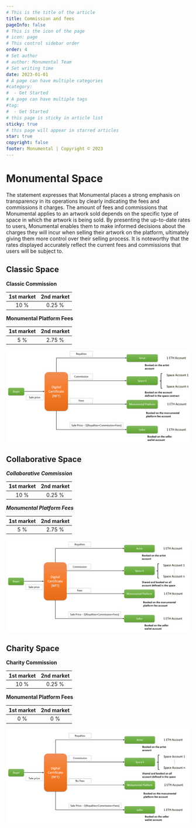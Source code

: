 ```yaml
---
# This is the title of the article
title: Commission and fees
pageInfo: false
# This is the icon of the page
# icon: page
# This control sidebar order
order: 4
# Set author
# author: Monumental Team
# Set writing time
date: 2023-01-01
# A page can have multiple categories
#category:
#  - Get Started
# A page can have multiple tags
#tag:
#  - Get Started
# this page is sticky in article list
sticky: true
# this page will appear in starred articles
star: true
copyright: false
footer: Monumental | Copyright © 2023
---
```


# Monumental Space
The statement expresses that Monumental places a strong emphasis on transparency in its operations by clearly indicating the fees and commissions it charges. The amount of fees and commissions that Monumental applies to an artwork sold depends on the specific type of space in which the artwork is being sold. By presenting the up-to-date rates to users, Monumental enables them to make informed decisions about the charges they will incur when selling their artwork on the platform, ultimately giving them more control over their selling process. It is noteworthy that the rates displayed accurately reflect the current fees and commissions that users will be subject to.

## Classic Space

**Classic Commission**

| 1st market| 2nd market|
|:-----:|:-----:|
| 10 % | 0.25 % |

**Monumental Platform Fees**

| 1st market| 2nd market|
|:-----:|:-----:|
| 5 % | 2.75 % |

![Space Classic](/spaceClassic.png)


## Collaborative Space


***Collaborative Commission***

| 1st market| 2nd market|
|:-----:|:-----:|
| 10 % | 0.25 % |

***Monumental Platform Fees***

| 1st market| 2nd market|
|:-----:|:-----:|
| 5 % | 2.75 % |


![Space Collaborative](/spaceCollaborative.png)


## Charity Space

**Charity Commission**

| 1st market| 2nd market|
|:-----:|:-----:|
| 10 % | 0.25 % |

**Monumental Platform Fees**

| 1st market| 2nd market|
|:-----:|:-----:|
| 0 % | 0 % |

![Space Charity](/spaceCharity.png)

